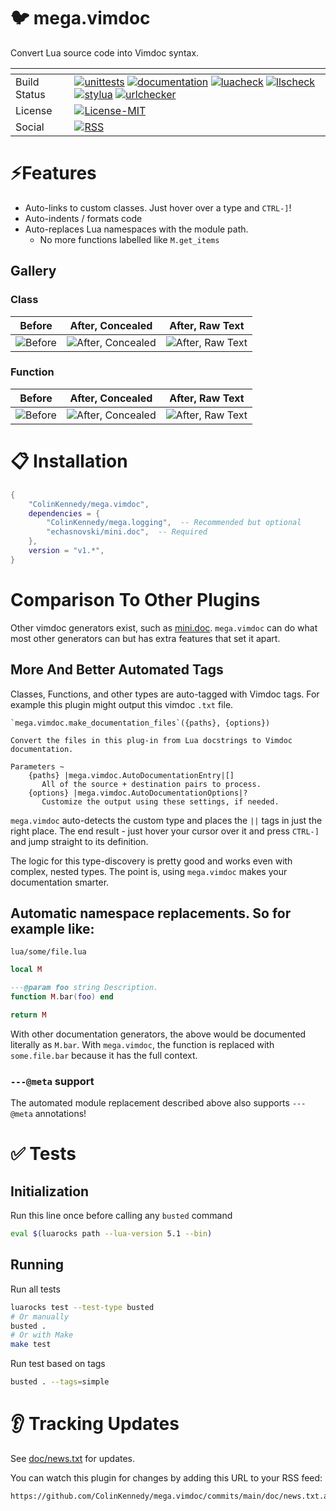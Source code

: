 # 🐦 mega.vimdoc

Convert Lua source code into Vimdoc syntax.

| <!-- -->     | <!-- -->                                                                                                                                                                                                                                                                                                                                                                                                                                                                                                                                                                                                                                                                                                                                                                                                                                                                                                                                                                                                                                                                                                                                                                                                                                                                                                                                                                                                                                                                                                                                                                                                                                                                                                                                              |
|--------------|-------------------------------------------------------------------------------------------------------------------------------------------------------------------------------------------------------------------------------------------------------------------------------------------------------------------------------------------------------------------------------------------------------------------------------------------------------------------------------------------------------------------------------------------------------------------------------------------------------------------------------------------------------------------------------------------------------------------------------------------------------------------------------------------------------------------------------------------------------------------------------------------------------------------------------------------------------------------------------------------------------------------------------------------------------------------------------------------------------------------------------------------------------------------------------------------------------------------------------------------------------------------------------------------------------------------------------------------------------------------------------------------------------------------------------------------------------------------------------------------------------------------------------------------------------------------------------------------------------------------------------------------------------------------------------------------------------------------------------------------------------|
| Build Status | [![unittests](https://img.shields.io/github/actions/workflow/status/ColinKennedy/mega.vimdoc/test.yml?branch=main&style=for-the-badge&label=Unittests)](https://github.com/ColinKennedy/mega.vimdoc/actions/workflows/test.yml)  [![documentation](https://img.shields.io/github/actions/workflow/status/ColinKennedy/mega.vimdoc/documentation.yml?branch=main&style=for-the-badge&label=Documentation)](https://github.com/ColinKennedy/mega.vimdoc/actions/workflows/documentation.yml)  [![luacheck](https://img.shields.io/github/actions/workflow/status/ColinKennedy/mega.vimdoc/luacheck.yml?branch=main&style=for-the-badge&label=Luacheck)](https://github.com/ColinKennedy/mega.vimdoc/actions/workflows/luacheck.yml) [![llscheck](https://img.shields.io/github/actions/workflow/status/ColinKennedy/mega.vimdoc/llscheck.yml?branch=main&style=for-the-badge&label=llscheck)](https://github.com/ColinKennedy/mega.vimdoc/actions/workflows/llscheck.yml) [![stylua](https://img.shields.io/github/actions/workflow/status/ColinKennedy/mega.vimdoc/stylua.yml?branch=main&style=for-the-badge&label=Stylua)](https://github.com/ColinKennedy/mega.vimdoc/actions/workflows/stylua.yml)  [![urlchecker](https://img.shields.io/github/actions/workflow/status/ColinKennedy/mega.vimdoc/urlchecker.yml?branch=main&style=for-the-badge&label=URLChecker)](https://github.com/ColinKennedy/mega.vimdoc/actions/workflows/urlchecker.yml)  |
| License      | [![License-MIT](https://img.shields.io/badge/License-MIT-blue?style=for-the-badge)](https://github.com/ColinKennedy/mega.vimdoc/blob/main/LICENSE)                                                                                                                                                                                                                                                                                                                                                                                                                                                                                                                                                                                                                                                                                                                                                                                                                                                                                                                                                                                                                                                                                                                                                                                                                                                                                                                                                                                                                                                                                                                                                                            |
| Social       | [![RSS](https://img.shields.io/badge/rss-F88900?style=for-the-badge&logo=rss&logoColor=white)](https://github.com/ColinKennedy/mega.vimdoc/commits/main/doc/news.txt.atom)                                                                                                                                                                                                                                                                                                                                                                                                                                                                                                                                                                                                                                                                                                                                                                                                                                                                                                                                                                                                                                                                                                                                                                                                                                                                                                                                                                                                                                                                                                                                                    |



# ⚡️Features

- Auto-links to custom classes. Just hover over a type and `CTRL-]`!
- Auto-indents / formats code
- Auto-replaces Lua namespaces with the module path.
    - No more functions labelled like `M.get_items`


## Gallery
### Class
| Before                                                                                     | After, Concealed                                                                                     | After, Raw Text                                                                                     |
|--------------------------------------------------------------------------------------------|------------------------------------------------------------------------------------------------------|-----------------------------------------------------------------------------------------------------|
| ![Before](https://github.com/user-attachments/assets/926d1a49-c361-4b24-81ef-bf41e9da5470) | ![After, Concealed](https://github.com/user-attachments/assets/543ee82a-eb8e-4c19-9a30-0f13df39fa7e) | ![After, Raw Text](https://github.com/user-attachments/assets/366e8fc0-bc27-4fb6-bdeb-eedfa5bbd207) |

### Function
| Before                                                                                     | After, Concealed                                                                                     | After, Raw Text                                                                                     |
|--------------------------------------------------------------------------------------------|------------------------------------------------------------------------------------------------------|-----------------------------------------------------------------------------------------------------|
| ![Before](https://github.com/user-attachments/assets/19eb0c3b-49ca-45c3-9e02-20ce6e411388) | ![After, Concealed](https://github.com/user-attachments/assets/f09330e8-25fb-4caa-8592-33679d9ec914) | ![After, Raw Text](https://github.com/user-attachments/assets/0e3d4f05-8c73-4375-8f63-96171c7c1bcd) |


# 📋 Installation
```lua
{
    "ColinKennedy/mega.vimdoc",
    dependencies = {
        "ColinKennedy/mega.logging",  -- Recommended but optional
        "echasnovski/mini.doc",  -- Required
    },
    version = "v1.*",
}
```


# Comparison To Other Plugins
Other vimdoc generators exist, such as [mini.doc](https://github.com/echasnovski/mini.doc).
`mega.vimdoc` can do what most other generators can but has extra features that
set it apart.


## More And Better Automated Tags
Classes, Functions, and other types are auto-tagged with Vimdoc tags. For
example this plugin might output this vimdoc `.txt` file.

```vimdoc
`mega.vimdoc.make_documentation_files`({paths}, {options})

Convert the files in this plug-in from Lua docstrings to Vimdoc documentation.

Parameters ~
    {paths} |mega.vimdoc.AutoDocumentationEntry|[]
       All of the source + destination pairs to process.
    {options} |mega.vimdoc.AutoDocumentationOptions|?
       Customize the output using these settings, if needed.
```

`mega.vimdoc` auto-detects the custom type and places the `||` tags in just the
right place. The end result - just hover your cursor over it and press `CTRL-]`
and jump straight to its definition.

The logic for this type-discovery is pretty good and works even with complex,
nested types. The point is, using `mega.vimdoc` makes your documentation smarter.


## Automatic namespace replacements. So for example like:

`lua/some/file.lua`
```lua
local M

---@param foo string Description.
function M.bar(foo) end

return M
```

With other documentation generators, the above would be documented literally as
`M.bar`. With `mega.vimdoc`, the function is replaced with `some.file.bar`
because it has the full context.


### `---@meta` support
The automated module replacement described above also supports `---@meta` annotations!


# ✅ Tests
## Initialization
Run this line once before calling any `busted` command

```sh
eval $(luarocks path --lua-version 5.1 --bin)
```


## Running
Run all tests
```sh
luarocks test --test-type busted
# Or manually
busted .
# Or with Make
make test
```

Run test based on tags
```sh
busted . --tags=simple
```


# 👂 Tracking Updates
See [doc/news.txt](doc/news.txt) for updates.

You can watch this plugin for changes by adding this URL to your RSS feed:
```
https://github.com/ColinKennedy/mega.vimdoc/commits/main/doc/news.txt.atom
```
